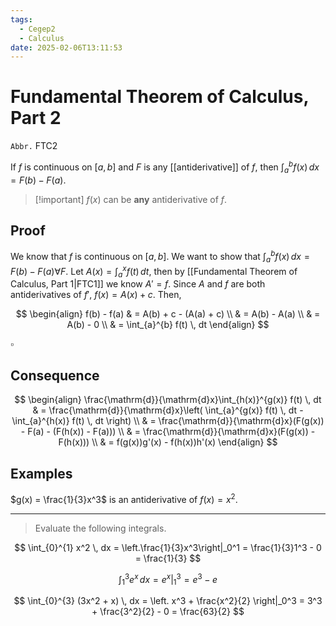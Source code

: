 ```yaml
---
tags:
  - Cegep2
  - Calculus
date: 2025-02-06T13:11:53
---
```


# Fundamental Theorem of Calculus, Part 2

`Abbr.` FTC2

If $f$ is continuous on $[a, b]$ and $F$ is any [[antiderivative]] of $f$,
then $\int_{a}^{b} f(x) \, dx = F(b) - F(a)$.

> [!important] $f(x)$ can be **any** antiderivative of $f$.

## Proof

We know that $f$ is continuous on $[a, b]$.
We want to show that $\int_{a}^{b} f(x) \, dx = F(b) - F(a) \forall F$.
Let $A(x) = \int_{a}^{x} f(t) \, dt$, then by [[Fundamental Theorem of Calculus, Part 1|FTC1]] we know $A' = f$.
Since $A$ and $f$ are both antiderivatives of $f'$, $f(x) = A(x) + c$.
Then,

$$
\begin{align}
f(b) - f(a) & = A(b) + c - (A(a) + c) \\
 & = A(b) - A(a) \\
 & = A(b) - 0 \\
 & = \int_{a}^{b} f(t) \, dt
\end{align}
$$

$\square$

## Consequence

$$
\begin{align}
\frac{\mathrm{d}}{\mathrm{d}x}\int_{h(x)}^{g(x)} f(t) \, dt & = \frac{\mathrm{d}}{\mathrm{d}x}\left( \int_{a}^{g(x)} f(t) \, dt - \int_{a}^{h(x)} f(t) \, dt \right) \\
 & = \frac{\mathrm{d}}{\mathrm{d}x}(F(g(x)) - F(a) - (F(h(x)) - F(a))) \\
 & = \frac{\mathrm{d}}{\mathrm{d}x}(F(g(x)) - F(h(x))) \\
 & = f(g(x))g'(x) - f(h(x))h'(x)
\end{align}
$$

## Examples

$g(x) = \frac{1}{3}x^3$ is an antiderivative of $f(x) = x^2$.

---

> Evaluate the following integrals.

$$
\int_{0}^{1} x^2 \, dx = \left.\frac{1}{3}x^3\right|_0^1 = \frac{1}{3}1^3 - 0 = \frac{1}{3}
$$

$$
\int_{1}^{3} e^x \, dx = \left. e^x \right|_1^3 = e^3 - e
$$

$$
\int_{0}^{3} (3x^2 + x) \, dx = \left. x^3 + \frac{x^2}{2} \right|_0^3 = 3^3 + \frac{3^2}{2} - 0 = \frac{63}{2}
$$